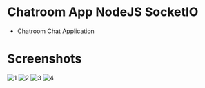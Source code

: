 # Chatroom App NodeJS SocketIO
  + Chatroom Chat Application

   
# Screenshots
![1](Screenshot_1.png)
![2](Screenshot_2.png)
![3](Screenshot_3.png)
![4](Screenshot_3.png)
